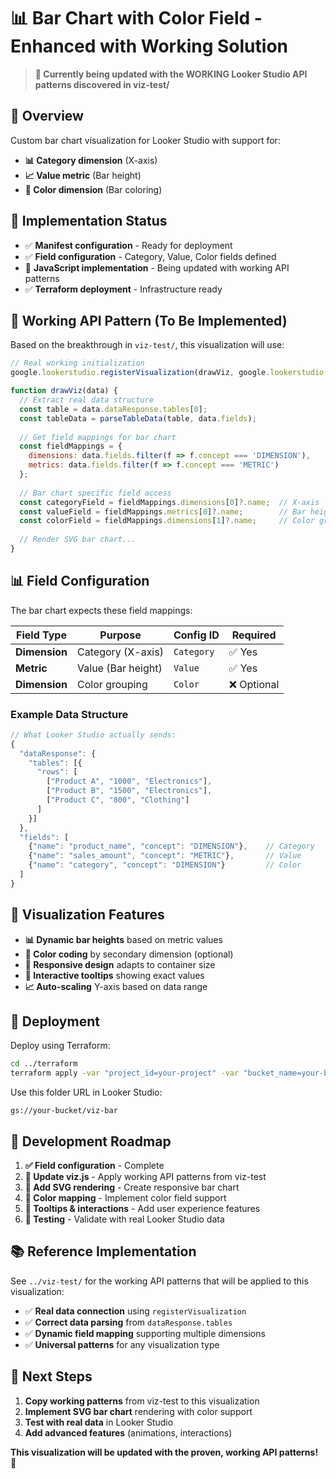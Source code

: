 # 📊 Bar Chart with Color Field - Enhanced with Working Solution

> **🚧 Currently being updated with the WORKING Looker Studio API patterns discovered in viz-test/**

## 🎯 **Overview**

Custom bar chart visualization for Looker Studio with support for:
- **📊 Category dimension** (X-axis)
- **📈 Value metric** (Bar height)  
- **🎨 Color dimension** (Bar coloring)

## 🚀 **Implementation Status**

- ✅ **Manifest configuration** - Ready for deployment
- ✅ **Field configuration** - Category, Value, Color fields defined
- 🔄 **JavaScript implementation** - Being updated with working API patterns
- ✅ **Terraform deployment** - Infrastructure ready

## 🔧 **Working API Pattern (To Be Implemented)**

Based on the breakthrough in `viz-test/`, this visualization will use:

```javascript
// Real working initialization
google.lookerstudio.registerVisualization(drawViz, google.lookerstudio.objectTransform);

function drawViz(data) {
  // Extract real data structure
  const table = data.dataResponse.tables[0];
  const tableData = parseTableData(table, data.fields);
  
  // Get field mappings for bar chart
  const fieldMappings = {
    dimensions: data.fields.filter(f => f.concept === 'DIMENSION'),
    metrics: data.fields.filter(f => f.concept === 'METRIC')
  };
  
  // Bar chart specific field access
  const categoryField = fieldMappings.dimensions[0]?.name;  // X-axis
  const valueField = fieldMappings.metrics[0]?.name;        // Bar height
  const colorField = fieldMappings.dimensions[1]?.name;     // Color grouping
  
  // Render SVG bar chart...
}
```

## 📊 **Field Configuration**

The bar chart expects these field mappings:

| Field Type | Purpose | Config ID | Required |
|------------|---------|-----------|----------|
| **Dimension** | Category (X-axis) | `Category` | ✅ Yes |
| **Metric** | Value (Bar height) | `Value` | ✅ Yes |
| **Dimension** | Color grouping | `Color` | ❌ Optional |

### **Example Data Structure**
```javascript
// What Looker Studio actually sends:
{
  "dataResponse": {
    "tables": [{
      "rows": [
        ["Product A", "1000", "Electronics"],
        ["Product B", "1500", "Electronics"], 
        ["Product C", "800", "Clothing"]
      ]
    }]
  },
  "fields": [
    {"name": "product_name", "concept": "DIMENSION"},    // Category
    {"name": "sales_amount", "concept": "METRIC"},       // Value
    {"name": "category", "concept": "DIMENSION"}         // Color
  ]
}
```

## 🎨 **Visualization Features**

- **📊 Dynamic bar heights** based on metric values
- **🎨 Color coding** by secondary dimension (optional)
- **📱 Responsive design** adapts to container size
- **🎯 Interactive tooltips** showing exact values
- **📈 Auto-scaling** Y-axis based on data range

## 🚀 **Deployment**

Deploy using Terraform:

```bash
cd ../terraform
terraform apply -var "project_id=your-project" -var "bucket_name=your-bucket"
```

Use this folder URL in Looker Studio:
```
gs://your-bucket/viz-bar
```

## 🔧 **Development Roadmap**

1. **✅ Field configuration** - Complete
2. **🔄 Update viz.js** - Apply working API patterns from viz-test
3. **🔄 Add SVG rendering** - Create responsive bar chart
4. **🔄 Color mapping** - Implement color field support
5. **🔄 Tooltips & interactions** - Add user experience features
6. **🔄 Testing** - Validate with real Looker Studio data

## 📚 **Reference Implementation**

See `../viz-test/` for the working API patterns that will be applied to this visualization:

- ✅ **Real data connection** using `registerVisualization`
- ✅ **Correct data parsing** from `dataResponse.tables`  
- ✅ **Dynamic field mapping** supporting multiple dimensions
- ✅ **Universal patterns** for any visualization type

## 🎯 **Next Steps**

1. **Copy working patterns** from viz-test to this visualization
2. **Implement SVG bar chart** rendering with color support
3. **Test with real data** in Looker Studio
4. **Add advanced features** (animations, interactions)

**This visualization will be updated with the proven, working API patterns!** 🚀
